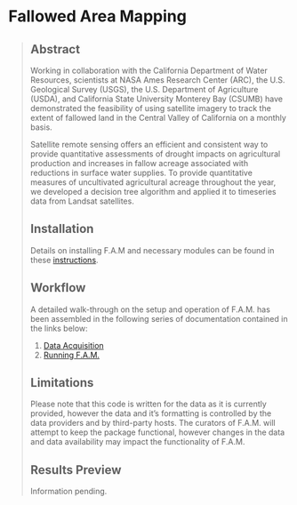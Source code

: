 # Fallowed Area Mapping
>
>
> ## Abstract
> Working in collaboration with the California Department of Water Resources, scientists at NASA Ames Research Center (ARC), the U.S. Geological Survey (USGS), the U.S. Department of Agriculture (USDA), and California State University Monterey Bay (CSUMB) have demonstrated the feasibility of using satellite imagery to track the extent of fallowed land in the Central Valley of California on a monthly basis.
>
> Satellite remote sensing offers an efficient and consistent way to provide quantitative assessments of drought impacts on agricultural production and increases in fallow acreage associated with reductions in surface water supplies. To provide quantitative measures of uncultivated agricultural acreage throughout the year, we developed a decision tree algorithm and applied it to timeseries data from Landsat satellites.
>
> ## Installation
> Details on installing F.A.M and necessary modules can be found in these [instructions](docs/install.md).
>
> ## Workflow
> A detailed walk-through on the setup and operation of F.A.M. has been assembled in the following series of documentation contained in the links below:
> 1. [Data Acquisition](docs/data_acquisition.md)
> 2. [Running F.A.M.](docs/tutorial.md)
>
> ## Limitations
> Please note that this code is written for the data as it is currently provided, however the data and it’s formatting is controlled by the data providers and by third-party hosts. The curators of F.A.M. will attempt to keep the package functional, however changes in the data and data availability may impact the functionality of F.A.M.
>
> ## Results Preview
> Information pending.
